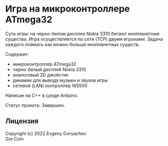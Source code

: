 # Игра на микроконтроллере ATmega32

Суть игры: на черно-белом дисплее Nokia 3310 бегают инопланетные существа. Игра осуществляется по сети (TCP) двумя игроками. Задача каждого поймать как можно больше инопланетных существ.


Содержит:
- микроконтроллер ATmega32
- черно-белый дисплей Nokia 3310
- аналоговый 2D джойстик 
- динамик для вывода музыки и звуков игры
- сетевой (LAN) контроллер W5500


Написан на C++ в среде Arduino.

Статус проекта: Завершен.


## Лицензия
Copyright (c) 2022 Evgeny Goryachev  
Gor.Com 